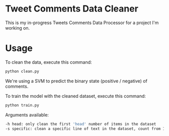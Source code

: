 # Tweet Comments Data Cleaner

This is my in-progress Tweets Comments Data Processor for a project I'm working on.

# Usage

To clean the data, execute this command:

```bash
python clean.py
```

We're using a SVM to predict the binary state (positive / negative) of comments.

To train the model with the cleaned dataset, execute this command:

```bash
python train.py
```


Arguments available:

```bash
-h head: only clean the first 'head' number of items in the dataset
-s specific: clean a specific line of text in the dataset, count from 1
```
